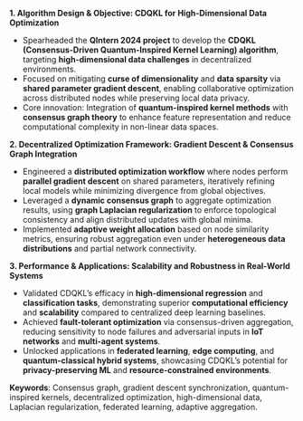 **1. Algorithm Design & Objective: CDQKL for High-Dimensional Data Optimization**  
- Spearheaded the **QIntern 2024 project** to develop the **CDQKL (Consensus-Driven Quantum-Inspired Kernel Learning) algorithm**, targeting **high-dimensional data challenges** in decentralized environments.  
- Focused on mitigating **curse of dimensionality** and **data sparsity** via **shared parameter gradient descent**, enabling collaborative optimization across distributed nodes while preserving local data privacy.  
- Core innovation: Integration of **quantum-inspired kernel methods** with **consensus graph theory** to enhance feature representation and reduce computational complexity in non-linear data spaces.  

**2. Decentralized Optimization Framework: Gradient Descent & Consensus Graph Integration**  
- Engineered a **distributed optimization workflow** where nodes perform **parallel gradient descent** on shared parameters, iteratively refining local models while minimizing divergence from global objectives.  
- Leveraged a **dynamic consensus graph** to aggregate optimization results, using **graph Laplacian regularization** to enforce topological consistency and align distributed updates with global minima.  
- Implemented **adaptive weight allocation** based on node similarity metrics, ensuring robust aggregation even under **heterogeneous data distributions** and partial network connectivity.  

**3. Performance & Applications: Scalability and Robustness in Real-World Systems**  
- Validated CDQKL’s efficacy in **high-dimensional regression** and **classification tasks**, demonstrating superior **computational efficiency** and **scalability** compared to centralized deep learning baselines.  
- Achieved **fault-tolerant optimization** via consensus-driven aggregation, reducing sensitivity to node failures and adversarial inputs in **IoT networks** and **multi-agent systems**.  
- Unlocked applications in **federated learning**, **edge computing**, and **quantum-classical hybrid systems**, showcasing CDQKL’s potential for **privacy-preserving ML** and **resource-constrained environments**.  

**Keywords**: Consensus graph, gradient descent synchronization, quantum-inspired kernels, decentralized optimization, high-dimensional data, Laplacian regularization, federated learning, adaptive aggregation.
